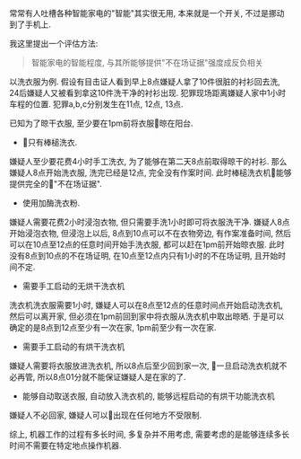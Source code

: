 <!--
.. title: 智能家电与不在场证据
.. slug: Smart-home-and-evidence-of-absence
.. date: 2018-4-10 22:00 UTC+08:00
.. tags:
.. category:
.. link:
.. description:
.. type: text
-->

常常有人吐槽各种智能家电的"智能"其实很无用, 本来就是一个开关, 不过是挪动到了手机上.

我这里提出一个评估方法:
>智能家电的智能程度, 与其所能够提供"不在场证据"强度成反负相关

<!-- TEASER_END -->

以洗衣服为例. 假设有目击证人看到早上8点嫌疑人拿了10件很脏的衬衫回去洗, 24后嫌疑人又被看到拿这10件洗干净的衬衫出现. 犯罪现场距离嫌疑人家中1小时车程的位置. 犯罪a,b,c分别发生在11点, 12点, 13点.

已知为了晾干衣服, 至少要在1pm前将衣服晾在阳台.

* 只有棒槌洗衣.

嫌疑人至少要花费4小时手工洗衣, 为了能够在第二天8点前取得晾干的衬衫. 那么嫌疑人8点开始洗衣服, 洗完已经是12点, 完全没有作案时间. 此时棒槌洗衣机能够提供完全的"不在场证据".

* 使用加酶洗衣粉.

嫌疑人需要花费2小时浸泡衣物, 但只需要手洗1小时即可将衣服洗干净. 嫌疑人8点开始浸泡衣物, 但浸泡上以后, 8点到10点可以不在衣物旁边, 有作案准备时间, 然后可以在10点至12点的任意时间开始手洗衣服, 都可以赶在1pm前开始晾衣服. 此时没有8点到10点的不在场证明, 在10点至12点内只有1小时的不在场证明, 且开始时间不定.

* 需要手工启动的无烘干洗衣机

洗衣机洗衣服需要1小时, 嫌疑人可以在8点至12点的任意时间点开始启动洗衣机, 然后可以离开家, 但必须在1pm前回到家中将衣服从洗衣机中取出晾晒. 于是可以确定的是8点到12点至少有一次在家, 1pm前至少有一次在家.

* 需要手工启动的有烘干洗衣机

嫌疑人需要将衣服放进洗衣机, 所以8点后至少回到家一次, 一旦启动洗衣机就不必再管, 所以8点01分就不能保证嫌疑人是在家的了.

* 能够自动取送衣服, 自动放入洗衣机的, 能够远程启动的有烘干功能洗衣机

嫌疑人不必回家, 嫌疑人可以出现在任何地方不受限制.

综上, 机器工作的过程有多长时间, 多复杂并不用考虑, 需要考虑的是能够连续多长时间不需要在特定地点操作机器.

<!-- EOF -->
